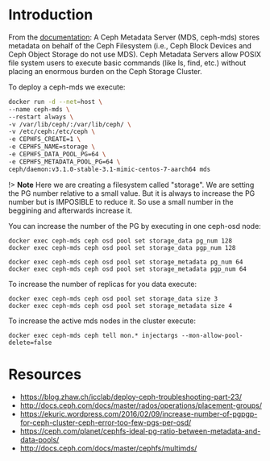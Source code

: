# Introduction

From the [documentation](http://docs.ceph.com/docs/mimic/start/intro/):
A Ceph Metadata Server (MDS, ceph-mds) stores metadata on behalf of
the Ceph Filesystem (i.e., Ceph Block Devices and Ceph Object Storage
do not use MDS). Ceph Metadata Servers allow POSIX file system users to 
execute basic commands (like ls, find, etc.) without placing an enormous 
burden on the Ceph Storage Cluster.

To deploy a ceph-mds we execute:

```bash
docker run -d --net=host \
--name ceph-mds \
--restart always \
-v /var/lib/ceph/:/var/lib/ceph/ \
-v /etc/ceph:/etc/ceph \
-e CEPHFS_CREATE=1 \
-e CEPHFS_NAME=storage \
-e CEPHFS_DATA_POOL_PG=64 \
-e CEPHFS_METADATA_POOL_PG=64 \
ceph/daemon:v3.1.0-stable-3.1-mimic-centos-7-aarch64 mds
```
!> **Note** Here we are creating a filesystem called "storage".
We are setting the PG number relative to a small value. But it is 
always to increase the PG number but is IMPOSIBLE to reduce it.
So use a small number in the beggining and afterwards increase it.

You can increase the number of the PG by executing in one ceph-osd node:

```
docker exec ceph-mds ceph osd pool set storage_data pg_num 128
docker exec ceph-mds ceph osd pool set storage_data pgp_num 128

docker exec ceph-mds ceph osd pool set storage_metadata pg_num 64
docker exec ceph-mds ceph osd pool set storage_metadata pgp_num 64
```

To increase the number of replicas for you data execute:

```
docker exec ceph-mds ceph osd pool set storage_data size 3
docker exec ceph-mds ceph osd pool set storage_metadata size 4
```

To increase the active mds nodes in the cluster execute:

```
docker exec ceph-mds ceph tell mon.* injectargs --mon-allow-pool-delete=false
```


# Resources
* https://blog.zhaw.ch/icclab/deploy-ceph-troubleshooting-part-23/
* http://docs.ceph.com/docs/master/rados/operations/placement-groups/
* https://ekuric.wordpress.com/2016/02/09/increase-number-of-pgpgp-for-ceph-cluster-ceph-error-too-few-pgs-per-osd/
* https://ceph.com/planet/cephfs-ideal-pg-ratio-between-metadata-and-data-pools/
* http://docs.ceph.com/docs/master/cephfs/multimds/
